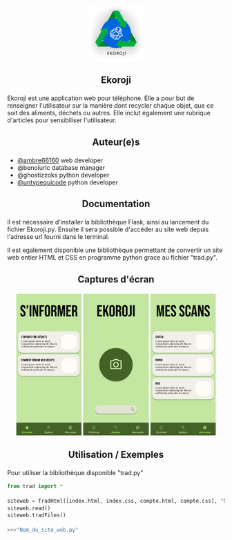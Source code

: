 <p align="center"><img src="sources\client\assets\logos\Ekoroji_light.svg" alt="Icon" width="128"/></p>

## <p align="center">Ekoroji</p>

Ekoroji est une application web pour téléphone. Elle a pour but de renseigner l'utilisateur sur la manière dont recycler chaque objet, que ce soit des aliments, déchets ou autres. Elle inclut également une rubrique d'articles pour sensibiliser l'utilisateur.


## <p align="center">Auteur(e)s</p>

- [@ambre66160](https://github.com/ambre66160) web developer
- @benoiurlc database manager
- @ghostizzoks python developer
- [@untypequicode](https://github.com/untypequicode) python developer


## <p align="center">Documentation</p>

Il est nécessaire d'installer la bibliothèque Flask, ainsi au lancement du fichier Ekoroji.py. Ensuite il sera possible d'accéder au site web depuis l'adresse url fourni dans le terminal.

Il est egalement disponible une bibliothèque permettant de convertir un site web entier HTML et CSS en programme python grace au fichier "trad.py".


## <p align="center">Captures d'écran</p>

<p align="center">
<img src="/doc/img/Ekoroji_app_informer.png" alt="Ekoroji_app_informer.png" width=30%/>
<img src="/doc/img/Ekoroji_app_explorer.png" alt="Ekoroji_app_explorer.png" width=30%/>
<img src="/doc/img/Ekoroji_app_scans.png" alt="Ekoroji_app_scans.png" width=30%/>
</p>


## <p align="center">Utilisation / Exemples</p>

Pour utiliser la bibliothèque disponible "trad.py"

```python
from trad import *

siteweb = TradHtml([index.html, index.css, compte.html, compte.css], "Nom_du_site_web", "Emplacement fichiers HTML et CSS")
siteweb.read()
siteweb.tradFiles()

>>>"Nom_du_site_web.py"
```
